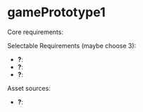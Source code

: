 # gamePrototype1

Core requirements:


Selectable Requirements (maybe choose 3):
- **?**: 
- **?**: 
- **?**: 

Asset sources:
- **?**: 